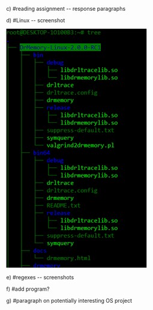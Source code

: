c) #reading assignment -- response paragraphs

d) #Linux -- screenshot

![Screenshot](https://github.com/drochecsp2017/CSCI4966/blob/master/images/CSCI4966%20--%20lab1-d3.PNG)

e) #regexes -- screenshots

f) #add program? 

g) #paragraph on potentially interesting OS project
